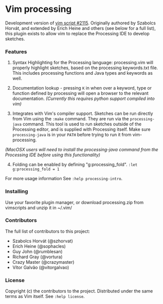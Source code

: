 # Vim processing

Development version of [vim script #2115](http://www.vim.org/scripts/script.php?script_id=2115). Originally authored by Szabolcs Horvát, and extended by Erich Heine and others (see below for a full list), this plugin exists to allow vim to replace the Processing IDE to develop sketches.

### Features

1. Syntax Highlighting for the Processing language: processing.vim will properly highlight sketches, based on the processing keywords.txt file. This includes processing functions and Java types and keywords as well.

2. Documentation lookup - pressing `K` in when over a keyword, type or function defined by processing will open a browser to the relevant documentation. *(Currently this requires python support compiled into vim)*

3. Integrates with Vim's compiler support. Sketches can be run directly from Vim using the `:make` command. They are run via the `processing-java` command. This tool is used to run sketches outside of the Processing editor, and is supplied with Processing itself. Make sure `processing-java` is in your `PATH` before trying to run it from vim-processing.

  *(MacOSX users will need to install the processing-java command from the Processing IDE before using this functionality)*

4. Folding can be enabled by defining "g:processing_fold".
   `:let g:processing_fold = 1`

For more usage information See `:help processing-intro`.

### Installing

Use your favorite plugin manager, or download processing.zip from vimscripts and unzip it in ~/.vim/

### Contributors
The full list of contributors to this project:

*  Szabolcs Horvát (@szhorvat)
*  Erich Heine (@sophacles)
*  Guy John (@rumblesan)
*  Richard Gray (@vortura)
*  Crazy Master (@crazymaster)
*  Vítor Galvão (@vitorgalvao)

### License

Copyright (c) the contributors to the project. Distributed under the same terms as Vim itself. See `:help license`.
